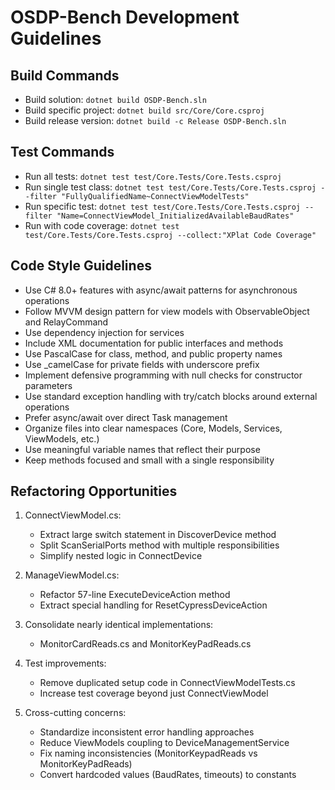 # OSDP-Bench Development Guidelines

## Build Commands
- Build solution: `dotnet build OSDP-Bench.sln`
- Build specific project: `dotnet build src/Core/Core.csproj`
- Build release version: `dotnet build -c Release OSDP-Bench.sln`

## Test Commands
- Run all tests: `dotnet test test/Core.Tests/Core.Tests.csproj`
- Run single test class: `dotnet test test/Core.Tests/Core.Tests.csproj --filter "FullyQualifiedName~ConnectViewModelTests"`
- Run specific test: `dotnet test test/Core.Tests/Core.Tests.csproj --filter "Name=ConnectViewModel_InitializedAvailableBaudRates"`
- Run with code coverage: `dotnet test test/Core.Tests/Core.Tests.csproj --collect:"XPlat Code Coverage"`

## Code Style Guidelines
- Use C# 8.0+ features with async/await patterns for asynchronous operations
- Follow MVVM design pattern for view models with ObservableObject and RelayCommand
- Use dependency injection for services
- Include XML documentation for public interfaces and methods
- Use PascalCase for class, method, and public property names
- Use _camelCase for private fields with underscore prefix
- Implement defensive programming with null checks for constructor parameters
- Use standard exception handling with try/catch blocks around external operations
- Prefer async/await over direct Task management
- Organize files into clear namespaces (Core, Models, Services, ViewModels, etc.)
- Use meaningful variable names that reflect their purpose
- Keep methods focused and small with a single responsibility

## Refactoring Opportunities

1. ConnectViewModel.cs:
   - Extract large switch statement in DiscoverDevice method
   - Split ScanSerialPorts method with multiple responsibilities
   - Simplify nested logic in ConnectDevice

2. ManageViewModel.cs:
   - Refactor 57-line ExecuteDeviceAction method
   - Extract special handling for ResetCypressDeviceAction

3. Consolidate nearly identical implementations:
   - MonitorCardReads.cs and MonitorKeyPadReads.cs

4. Test improvements:
   - Remove duplicated setup code in ConnectViewModelTests.cs
   - Increase test coverage beyond just ConnectViewModel

5. Cross-cutting concerns:
   - Standardize inconsistent error handling approaches
   - Reduce ViewModels coupling to DeviceManagementService
   - Fix naming inconsistencies (MonitorKeypadReads vs MonitorKeyPadReads)
   - Convert hardcoded values (BaudRates, timeouts) to constants